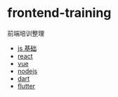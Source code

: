 <!--
 * @Author: 明华
 * @Date: 2021-01-04 10:37:40
 * @LastEditors: 明华
 * @LastEditTime: 2021-01-04 11:53:55
 * @Description: 
 * @FilePath: /frontend-training/README.md
-->
# frontend-training

前端培训整理

- [js 基础](./javascript-base/readme.md)
- [react](./react/readme.md)
- [vue](./vue/readme.md)
- [nodejs](./nodejs/readme.md)
- [dart](./dart/readme.md)
- [flutter](./flutter/readme.md)
